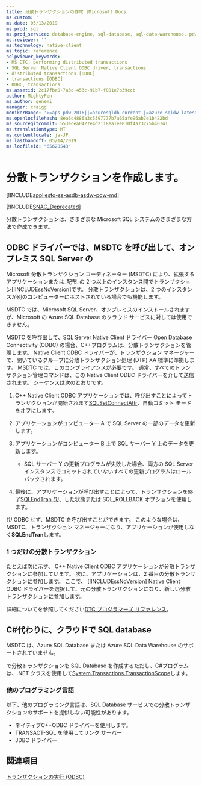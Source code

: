 ```yaml
---
title: 分散トランザクションの作成 |Microsoft Docs
ms.custom: ''
ms.date: 05/13/2019
ms.prod: sql
ms.prod_service: database-engine, sql-database, sql-data-warehouse, pdw
ms.reviewer: ''
ms.technology: native-client
ms.topic: reference
helpviewer_keywords:
- MS DTC, performing distributed transactions
- SQL Server Native Client ODBC driver, transactions
- distributed transactions [ODBC]
- transactions [ODBC]
- ODBC, transactions
ms.assetid: 2c17fba0-7a3c-453c-91b7-f801e7b39ccb
author: MightyPen
ms.author: genemi
manager: craigg
monikerRange: '>=aps-pdw-2016||=azuresqldb-current||=azure-sqldw-latest||>=sql-server-2016||=sqlallproducts-allversions||>=sql-server-linux-2017||=azuresqldb-mi-current'
ms.openlocfilehash: 8ea6c4886a3c5397777b7a65afe96ab7e1b422bd
ms.sourcegitcommit: 553ecea0427e4d2118ea1ee810f4a73275b40741
ms.translationtype: MT
ms.contentlocale: ja-JP
ms.lasthandoff: 05/14/2019
ms.locfileid: "65620543"
---
```

# <a name="create-a-distributed-transaction"></a>分散トランザクションを作成します。

[!INCLUDE[appliesto-ss-asdb-asdw-pdw-md](../../../includes/appliesto-ss-asdb-asdw-pdw-md.md)]

<!--
The following includes .md file is Empty, as of long before 2019/May/13.
/includes/snac-deprecated.md
-->

[!INCLUDE[SNAC_Deprecated](../../../includes/snac-deprecated.md)]

分散トランザクションは、さまざまな Microsoft SQL システムのさまざまな方法で作成できます。

## <a name="odbc-driver-calls-the-msdtc-for-sql-server-on-premises"></a>ODBC ドライバーでは、MSDTC を呼び出して、オンプレミス SQL Server の

Microsoft 分散トランザクション コーディネーター (MSDTC) により、拡張するアプリケーションまたは_配布_の 2 つ以上のインスタンス間でトランザクション[!INCLUDE[ssNoVersion](../../../includes/ssnoversion-md.md)]です。 分散トランザクションは、2 つのインスタンスが別のコンピューターにホストされている場合でも機能します。

MSDTC では、Microsoft SQL Server、オンプレミスのインストールされますが、Microsoft の Azure SQL Database のクラウド サービスに対しては使用できません。

MSDTC を呼び出して、SQL Server Native Client ドライバー Open Database Connectivity (ODBC) の場合、C++プログラムは、分散トランザクションを管理します。 Native Client ODBC ドライバーが、トランザクション マネージャーで、開いているグループに分散トランザクション処理 (DTP) XA 標準に準拠します。 MSDTC では、このコンプライアンスが必要です。 通常、すべてのトランザクション管理コマンドは、この Native Client ODBC ドライバーを介して送信されます。 シーケンスは次のとおりです。

1. C++ Native Client ODBC アプリケーションでは、呼び出すことによってトランザクションが開始されます[SQLSetConnectAttr](../../../relational-databases/native-client-odbc-api/sqlsetconnectattr.md)、自動コミット モードをオフにします。

2. アプリケーションがコンピューター A で SQL Server の一部のデータを更新します。

3. アプリケーションがコンピューター B 上で SQL サーバー Y 上のデータを更新します。
    - SQL サーバー Y の更新プログラムが失敗した場合、両方の SQL Server インスタンスでコミットされていないすべての更新プログラムはロールバックされます。

4. 最後に、アプリケーションが呼び出すことによって、トランザクションを終了[SQLEndTran _(1)_](../../../relational-databases/native-client-odbc-api/sqlendtran.md)、した状態または SQL_ROLLBACK オプションを使用します。

_(1)_ ODBC せず、MSDTC を呼び出すことができます。 このような場合は、MSDTC、トランザクション マネージャーになり、アプリケーションが使用しなく**SQLEndTran**します。

### <a name="only-one-distributed-transaction"></a>1 つだけの分散トランザクション

たとえば次に示す、 C++ Native Client ODBC アプリケーションが分散トランザクションに参加しています。 次に、アプリケーションは、2 番目の分散トランザクションに参加します。 ここで、 [!INCLUDE[ssNoVersion](../../../includes/ssnoversion-md.md)] Native Client ODBC ドライバーを選択して、元の分散トランザクションになり、新しい分散トランザクションに参加します。

詳細についてを参照してください[DTC プログラマーズ リファレンス](https://docs.microsoft.com/previous-versions/windows/desktop/ms686108\(v=vs.85\))。

## <a name="c-alternative-for-sql-database-in-the-cloud"></a>C#代わりに、クラウドで SQL database

MSDTC は、Azure SQL Database または Azure SQL Data Warehouse のサポートされていません。

で分散トランザクションを SQL Database を作成するただし、C#プログラムは、.NET クラスを使用して[System.Transactions.TransactionScope](/dotnet/api/system.transactions.transactionscope)します。

### <a name="other-programming-languages"></a>他のプログラミング言語

以下、他のプログラミング言語は、SQL Database サービスでの分散トランザクションのサポートを提供しない可能性があります。

- ネイティブC++ODBC ドライバーを使用します。
- TRANSACT-SQL を使用してリンク サーバー
- JDBC ドライバー

## <a name="see-also"></a>関連項目

[トランザクションの実行 (ODBC)](performing-transactions-in-odbc.md)
